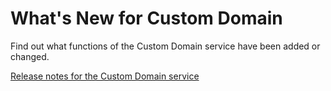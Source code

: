 <!-- loioda61add5a0274134a0c7502da8cb57cf -->

# What's New for Custom Domain

Find out what functions of the Custom Domain service have been added or changed.

[Release notes for the Custom Domain service](https://help.sap.com/doc/43b304f99a8145809c78f292bfc0bc58/Cloud/en-US/98bf747111574187a7c76f8ced51cfeb.html?date=all&sel1=Custom%20Domains&sel4=Cloud%20Foundry)


